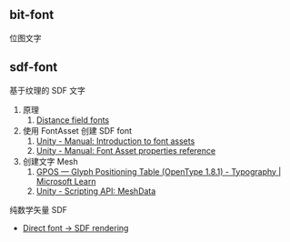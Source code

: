## bit-font

位图文字

## sdf-font

基于纹理的 SDF 文字

1. 原理
	1. [Distance field fonts](https://libgdx.com/wiki/graphics/2d/fonts/distance-field-fonts)
2. 使用 FontAsset 创建 SDF font
	1.  [Unity - Manual: Introduction to font assets](https://docs.unity3d.com/Manual/UIE-font-asset.html#:~:text=SDF%20fonts,assets%20contain%20contour%20distance%20information.)
	2. [Unity - Manual: Font Asset properties reference](https://docs.unity3d.com/Manual/UIE-font-asset-properties.html)
3. 创建文字 Mesh
	1.  [GPOS — Glyph Positioning Table (OpenType 1.8.1) - Typography | Microsoft Learn](https://learn.microsoft.com/en-us/typography/opentype/otspec181/gpos)
	2. [Unity - Scripting API: MeshData](https://docs.unity3d.com/2020.3/Documentation/ScriptReference/Mesh.MeshData.html)

纯数学矢量 SDF
- [Direct font → SDF rendering](https://www.shadertoy.com/view/dls3Wr)